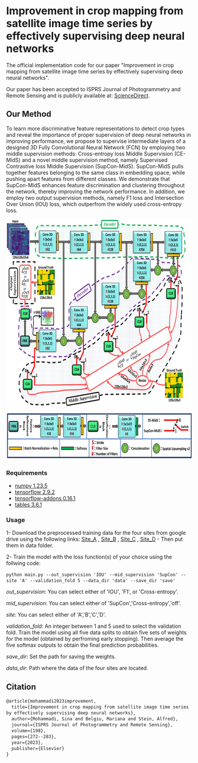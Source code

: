# Improvement in crop mapping from satellite image time series by effectively supervising deep neural networks
The official implementation code for our paper "Improvement in crop mapping from satellite image time series by effectively supervising deep neural networks".


Our paper has been accepted to ISPRS Journal of Photogrammetry and Remote Sensing and is publicly available at: [ScienceDirect](https://www.sciencedirect.com/science/article/pii/S0924271623000679
).

## Our Method
To learn more discriminative feature representations to detect crop types and reveal the importance of proper supervision of deep neural networks in improving performance, we propose to supervise intermediate layers of a designed 3D Fully Convolutional Neural Network (FCN) by employing two middle supervision methods: Cross-entropy loss Middle Supervision (CE-MidS) and a novel middle supervision method, namely Supervised Contrastive loss Middle Supervision (SupCon-MidS). SupCon-MidS pulls together features belonging to the same class in embedding space, while pushing apart features from different classes. We demonstrate that SupCon-MidS enhances feature discrimination and clustering throughout the network, thereby improving the network performance. In addition, we employ two output supervision methods, namely F1 loss and Intersection Over Union (IOU) loss, which outperfrom the widely used cross-entropy loss.

<p align="center"><img src="https://github.com/Sina-Mohammadi/CropSupervision/blob/main/fig/framework.jpg" width="750" height="650"></p>


### Requirements
- [numpy 1.23.5](https://numpy.org/)
- [tensorflow 2.9.2](https://www.tensorflow.org/)
- [tensorflow-addons 0.16.1](https://www.tensorflow.org/addons)
- [tables 3.6.1](https://www.pytables.org/)

### Usage

1- Download the preprocessed training data for the four sites from google drive using the following links: [Site_A](https://drive.google.com/file/d/1fhoFewOoLPSWWmX5dOeme2rlZJXyyC7A/view?usp=sharing) , [Site_B](https://drive.google.com/file/d/1fHerhZHxV0w1cTU6PO37Q2E_RITV6Zwc/view?usp=sharing)  , [Site_C](https://drive.google.com/file/d/1Cc71iW4te0pMjAmMO2um2iSoQUOtrzs6/view?usp=sharing)  , [Site_D](https://drive.google.com/file/d/14WStPwEAuea9X-WnjHIq51L8iyc41Bfu/view?usp=sharing) - Then put them in data folder.

2- Train the model with the loss function(s) of your choice using the follwing code:

```
python main.py --out_supervision 'IOU' --mid_supervision 'SupCon' --site 'A' --validation_fold 5 --data_dir 'data' --save_dir 'save'
```

*out_supervision*: You can select either of 'IOU', 'F1', or 'Cross-entropy'.

*mid_supervision*: You can select either of 'SupCon','Cross-entropy','off'.

*site*: You can select either of 'A','B','C','D'.

*validation_fold*: An integer between 1 and 5 used to select the validation fold. Train the model using all five data splits to obtain five sets of weights for the model (obtained by perfroming early stopping). Then average the five softmax outputs to obtain the final prediction probabilities. 

*save_dir*: Set the path for saving the weights.

*data_dir*: Path where the data of the four sites are located.


## Citation
```
@article{mohammadi2023improvement,
  title={Improvement in crop mapping from satellite image time series by effectively supervising deep neural networks},
  author={Mohammadi, Sina and Belgiu, Mariana and Stein, Alfred},
  journal={ISPRS Journal of Photogrammetry and Remote Sensing},
  volume={198},
  pages={272--283},
  year={2023},
  publisher={Elsevier}
}
```
